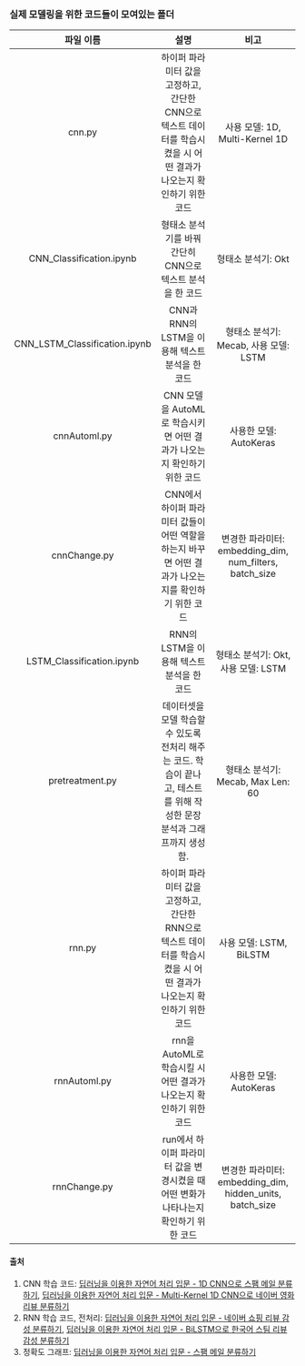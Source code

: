 ### 실제 모델링을 위한 코드들이 모여있는 폴더

|             파일 이름             |                                  설명                                   |                        비고                         |
|:-----------------------------:|:---------------------------------------------------------------------:|:-------------------------------------------------:|
|            cnn.py             |  하이퍼 파라미터 값을 고정하고, 간단한 CNN으로 텍스트 데이터를 학습시켰을 시 어떤 결과가 나오는지 확인하기 위한 코드  |            사용 모델: 1D, Multi-Kernel 1D             |
|   CNN_Classification.ipynb    |                  형태소 분석기를 바꿔 간단히 CNN으로 텍스트 분석을 한 코드                   |                   형태소 분석기: Okt                    |
| CNN_LSTM_Classification.ipynb |                   CNN과 RNN의 LSTM을 이용해 텍스트 분석을 한 코드                    |            형태소 분석기: Mecab, 사용 모델: LSTM            |
|         cnnAutoml.py          |             CNN 모델을 AutoML로 학습시키면 어떤 결과가 나오는지 확인하기 위한 코드              |                 사용한 모델: AutoKeras                 |
|         cnnChange.py          |       CNN에서 하이퍼 파라미터 값들이 어떤 역할을 하는지 바꾸면 어떤 결과가 나오는지를 확인하기 위한 코드       | 변경한 파라미터: embedding_dim, num_filters, batch_size  |
|   LSTM_Classification.ipynb   |                      RNN의 LSTM을 이용해 텍스트 분석을 한 코드                      |             형태소 분석기: Okt, 사용 모델: LSTM             |
|        pretreatment.py        | 데이터셋을 모델 학습할 수 있도록 전처리 해주는 코드. 학습이 끝나고, 테스트를 위해 작성한 문장 분석과 그래프까지 생성함. |            형태소 분석기: Mecab, Max Len: 60            |
|            rnn.py             |  하이퍼 파라미터 값을 고정하고, 간단한 RNN으로 텍스트 데이터를 학습시켰을 시 어떤 결과가 나오는지 확인하기 위한 코드  |                사용 모델: LSTM, BiLSTM                |
|         rnnAutoml.py          |              rnn을 AutoML로 학습시킬 시 어떤 결과가 나오는지 확인하기 위한 코드               |                 사용한 모델: AutoKeras                 |
|         rnnChange.py          |           run에서 하이퍼 파라미터 값을 변경시켰을 때 어떤 변화가 나타나는지 확인하기 위한 코드           | 변경한 파라미터: embedding_dim, hidden_units, batch_size |

#### 출처

1. CNN 학습 코드: [딥러닝을 이용한 자연어 처리 입문 - 1D CNN으로 스팸 메일 분류하기](https://wikidocs.net/80787), [딥러닝을 이용한 자연어 처리 입문 - Multi-Kernel 1D CNN으로 네이버 영화 리뷰 분류하기](https://wikidocs.net/85337)
2. RNN 학습 코드, 전처리: [딥러닝을 이용한 자연어 처리 입문 - 네이버 쇼핑 리뷰 감성 분류하기](https://wikidocs.net/94600), [딥러닝을 이용한 자연어 처리 입문 - BiLSTM으로 한국어 스팀 리뷰 감성 분류하기](https://wikidocs.net/94748)
3. 정확도 그래프: [딥러닝을 이용한 자연어 처리 입문 - 스팸 메일 분류하기](https://wikidocs.net/22894)